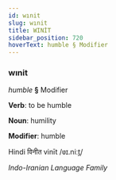 ```yaml
---
id: wınit
slug: wınit
title: WINİT
sidebar_position: 720
hoverText: humble § Modifier
---
```


### wınit

*humble* **§** Modifier

**Verb**: to be humble

**Noun**: humility

**Modifier**: humble

Hindi विनीत vinīt /ʋɪ.niːt̪/

*Indo-Iranian Language Family*